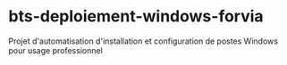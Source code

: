 # bts-deploiement-windows-forvia
Projet d'automatisation d'installation et configuration de postes Windows pour usage professionnel
